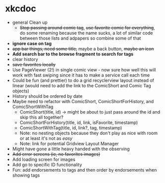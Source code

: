 # xkcdoc

- general Clean up 
  - <s>Stop passing around comic tag</s>, <s>use favorite comic for everything</s>, do some renaming because the name sucks, a lot of similar code between those lists and adpapers so combine some of that 
- <b>ignore case on tag</b> 
- <s>app bar things, need some title,</s> maybe a back button, <s>maybe an icon</s>
- <b>Add search bar to the browse fragment to search for tags </b>
- clear history 
- <s>save favorites locally</s>
- Use PageViewer (2!) in single comic view - now sure how well this will work with fast swiping since it has to make a service call each time
- Could be fun (and prettier) to do a grid recyclerview layout instead of linear (would need to add the link to the ComicShort and Comic Tag objects) 
- History should be ordered by date
- Maybe need to refactor with ComicShort, ComicShortForHistory, and ComicShortWithTag
  - ComicShort(title, id) -> might be about to just pass around the id and skip this all together? 
  - ComicShortForHistory(title, id, link, isFavorite, timestamp)
  - ComicShortWithTag(title, id, link?, tag, timestamp)
  - Note: no nesting objects because they don't play as nice with room or at least it's not as <i>easy</i> 
  - Note: link for potential Gridview Layout Manager
- Might have gone a little heavy handed with the observing 
- <s>Add error screens (ie, no favorites images)</s>
- Add loading screen for images 
- Add go to specific ID functionality
- Fun: add endorsements to tags and then order by endorsements when showing tags 
